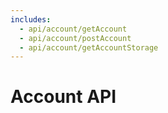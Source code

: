 ```yaml
---
includes:
  - api/account/getAccount
  - api/account/postAccount
  - api/account/getAccountStorage
---
```


# Account API

